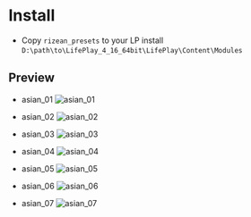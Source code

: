 # Install
* Copy `rizean_presets` to your LP install `D:\path\to\LifePlay_4_16_64bit\LifePlay\Content\Modules`

## Preview
* asian_01
  ![asian_01](/asian_01.png)

* asian_02
  ![asian_02](/asian_02.png)

* asian_03
  ![asian_03](/asian_03.png)

* asian_04
  ![asian_04](/asian_04.png)

* asian_05
  ![asian_05](/asian_05.png)

* asian_06
  ![asian_06](/asian_06.png)

* asian_07
  ![asian_07](/asian_07.png)